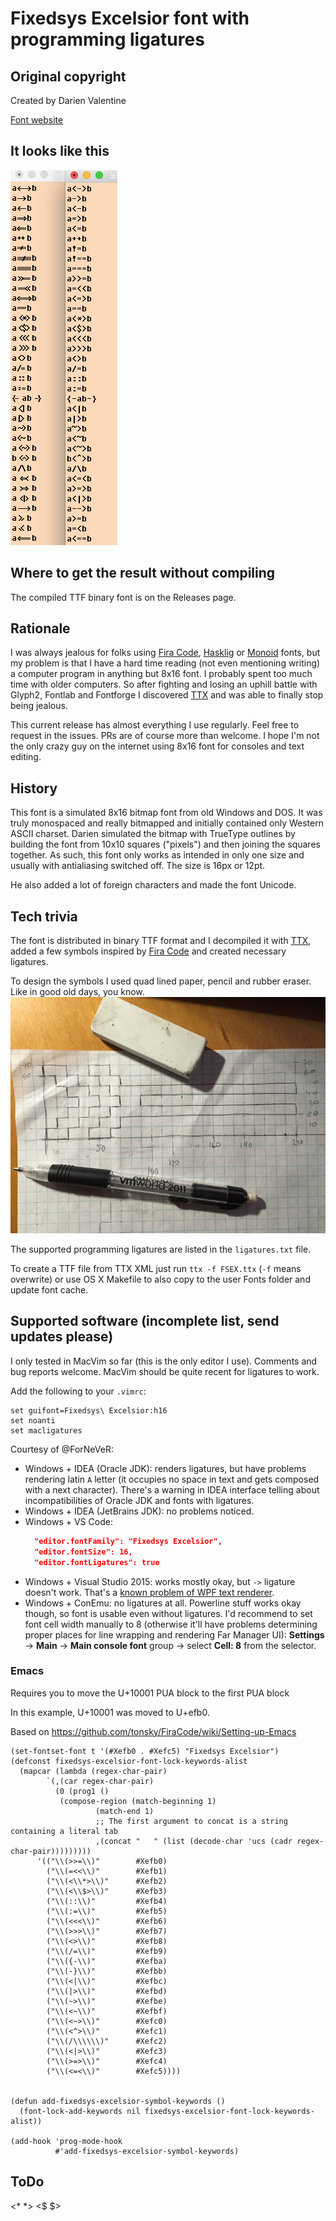 # Fixedsys Excelsior font with programming ligatures

## Original copyright
Created by Darien Valentine

[Font website](http://www.fixedsysexcelsior.com)

## It looks like this
<img src="./images/sample.png" />

## Where to get the result without compiling
The compiled TTF binary font is on the Releases page.

## Rationale
I was always jealous for folks using [Fira Code](https://github.com/tonsky/FiraCode), 
[Hasklig](https://github.com/i-tu/Hasklig) or [Monoid](https://github.com/larsenwork/monoid) 
fonts, but my problem is that I have a hard time reading (not even mentioning writing) 
a computer program in anything but 8x16 font. I probably spent too much time with older
computers. So after fighting and losing an uphill battle with Glyph2, Fontlab and Fontforge
I discovered [TTX](https://github.com/behdad/fonttools) and was able to finally stop being jealous. 

This current release has almost everything I use regularly. Feel free to request in the issues. PRs are of course 
more than welcome. I hope I'm not the only crazy guy on the internet using 8x16
font for consoles and text editing. 

## History
This font is a simulated 8x16 bitmap font from old Windows and DOS. It was 
truly monospaced and really bitmapped and initially contained only Western ASCII
charset. 
Darien simulated the bitmap with TrueType outlines by building the font from
10x10 squares ("pixels") and then joining the squares together. As such, this font
only works as intended in only one size and usually with antialiasing switched
off. The size is 16px or 12pt. 

He also added a lot of foreign characters and made the font Unicode. 

## Tech trivia
The font is distributed in binary TTF format and I decompiled it with 
[TTX](https://github.com/behdad/fonttools), added a few symbols inspired by 
[Fira Code](https://github.com/tonsky/FiraCode) and created necessary ligatures.

To design the symbols I used quad lined paper, pencil and rubber eraser. Like
in good old days, you know. 
<img src="./images/IMG_3506.jpg" />

The supported programming ligatures are listed in the `ligatures.txt` file.

To create a TTF file from TTX XML just run `ttx -f FSEX.ttx` 
(`-f` means overwrite) or use OS X Makefile to also copy to the user Fonts
folder and update font cache.

## Supported software (incomplete list, send updates please)

I only tested in MacVim so far (this is the only editor I use). Comments and bug
reports welcome. MacVim should be quite recent for ligatures to work.

Add the following to your `.vimrc`:

```
set guifont=Fixedsys\ Excelsior:h16
set noanti 
set macligatures
```
Courtesy of @ForNeVeR:

- Windows + IDEA (Oracle JDK): renders ligatures, but have problems rendering latin `A` letter (it occupies no space in text and gets composed with a next character). There's a warning in IDEA interface telling about incompatibilities of Oracle JDK and fonts with ligatures.
- Windows + IDEA (JetBrains JDK): no problems noticed.
- Windows + VS Code:
  ```json
    "editor.fontFamily": "Fixedsys Excelsior",
    "editor.fontSize": 16,
    "editor.fontLigatures": true
    ```
- Windows + Visual Studio 2015: works mostly okay, but `->` ligature doesn't work. That's a [known problem of WPF text renderer](https://github.com/tonsky/FiraCode/issues/259#issuecomment-243422144).
- Windows + ConEmu: no ligatures at all. Powerline stuff works okay though, so font is usable even without ligatures. I'd recommend to set font cell width manually to 8 (otherwise it'll have problems determining proper places for line wrapping and rendering Far Manager UI): **Settings** → **Main** → **Main console font** group → select **Cell: 8** from the selector.

### Emacs
Requires you to move the U+10001 PUA block to the first PUA block

In this example, U+10001 was moved to U+efb0.

Based on https://github.com/tonsky/FiraCode/wiki/Setting-up-Emacs
```
(set-fontset-font t '(#Xefb0 . #Xefc5) "Fixedsys Excelsior")
(defconst fixedsys-excelsior-font-lock-keywords-alist
  (mapcar (lambda (regex-char-pair)
	    `(,(car regex-char-pair)
	      (0 (prog1 ()
		   (compose-region (match-beginning 1)
				   (match-end 1)
				   ;; The first argument to concat is a string containing a literal tab
				   ,(concat "	" (list (decode-char 'ucs (cadr regex-char-pair)))))))))
	  '(("\\(>>=\\)"        #Xefb0)
	    ("\\(=<<\\)"        #Xefb1)
	    ("\\(<\\*>\\)"      #Xefb2)
	    ("\\(<\\$>\\)"      #Xefb3)
	    ("\\(::\\)"         #Xefb4)
	    ("\\(:=\\)"         #Xefb5)
	    ("\\(<<<\\)"        #Xefb6)
	    ("\\(>>>\\)"        #Xefb7)
	    ("\\(<>\\)"         #Xefb8)
	    ("\\(/=\\)"         #Xefb9)
	    ("\\({-\\)"         #Xefba)
	    ("\\(-}\\)"         #Xefbb)
	    ("\\(<|\\)"         #Xefbc)
	    ("\\(|>\\)"         #Xefbd)
	    ("\\(~>\\)"         #Xefbe)
	    ("\\(<~\\)"         #Xefbf)
	    ("\\(<~>\\)"        #Xefc0)
	    ("\\(<^>\\)"        #Xefc1)
	    ("\\(/\\\\\\)"      #Xefc2)
	    ("\\(<|>\\)"        #Xefc3)
	    ("\\(>=>\\)"        #Xefc4)
	    ("\\(<=<\\)"        #Xefc5))))


(defun add-fixedsys-excelsior-symbol-keywords ()
  (font-lock-add-keywords nil fixedsys-excelsior-font-lock-keywords-alist))

(add-hook 'prog-mode-hook
          #'add-fixedsys-excelsior-symbol-keywords)
```
## ToDo
<* *> <$ $>

